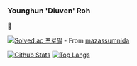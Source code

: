 ### Younghun 'Diuven' Roh


🐶

[![Solved.ac 프로필](http://mazassumnida.wtf/api/generate_badge?boj=Diuven)](https://solved.ac/Diuven) - From [mazassumnida](https://github.com/mazassumnida/mazassumnida)

[![Github Stats](https://github-readme-stats.vercel.app/api?username=Diuven)](https://github.com/anuraghazra/github-readme-stats)
[![Top Langs](https://github-readme-stats.vercel.app/api/top-langs/?username=Diuven)](https://github.com/anuraghazra/github-readme-stats)


<!--

Here are some ideas to get you started:

- 🔭 I’m currently working on ...
- 🌱 I’m currently learning ...
- 👯 I’m looking to collaborate on ...
- 🤔 I’m looking for help with ...
- 💬 Ask me about ...
- 📫 How to reach me: ...
- 😄 Pronouns: ...
- ⚡ Fun fact: ...
-->
